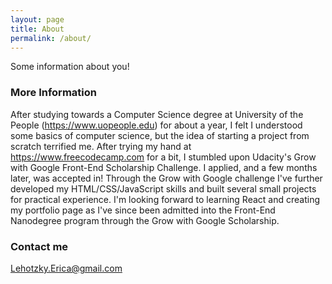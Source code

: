 ```yaml
---
layout: page
title: About
permalink: /about/
---
```


Some information about you!

### More Information

After studying towards a Computer Science degree at University of the People (https://www.uopeople.edu) for about a year, I felt I understood some basics of computer science, but the idea of starting a project from scratch terrified me. After trying my hand at https://www.freecodecamp.com for a bit, I stumbled upon Udacity's Grow with Google Front-End Scholarship Challenge. I applied, and a few months later, was accepted in! Through the Grow with Google challenge I've further developed my HTML/CSS/JavaScript skills and built several small projects for practical experience. I'm looking forward to learning React and creating my portfolio page as I've since been admitted into the Front-End Nanodegree program through the Grow with Google Scholarship.

### Contact me

[Lehotzky.Erica@gmail.com](mailto:Lehotzky.Erica@gmail.com)